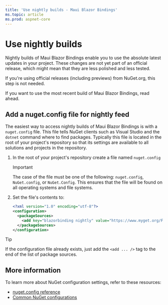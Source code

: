 ```yaml
---
title: 'Use nightly builds - Maui Blazor Bindings'
ms.topic: article
ms.prod: aspnet-core
---
```


# Use nightly builds

Nightly builds of Maui Blazor Bindings enable you to use the absolute latest updates in your project. These changes are not yet part of an official release, which might mean that they are less polished and less tested.

If you're using official releases (including previews) from NuGet.org, this step is not needed.

If you want to use the most recent build of Maui Blazor Bindings, read ahead.

## Add a nuget.config file for nightly feed

The easiest way to access nightly builds of Maui Blazor Bindings is with a `nuget.config` file. This file tells NuGet clients such as Visual Studio and the `dotnet` command where to find packages. Typically this file is located in the root of your project's repository so that its settings are available to all solutions and projects in the repository.

1. In the root of your project's repository create a file named `nuget.config`

    > [!IMPORTANT]
    > The case of the file must be one of the following: `nuget.config`, `NuGet.config`, or `NuGet.Config`. This ensures that the file will be found on all operating systems and file systems.

1. Set the file's contents to:

    ```xml
    <?xml version="1.0" encoding="utf-8"?>
    <configuration>
      <packageSources>
      	<add key="blazorbinding nightly" value="https://www.myget.org/F/blazorbindings/api/v3/index.json" />
      </packageSources>
    </configuration>
    ```

> [!TIP]
> If the configuration file already exists, just add the `<add ... />` tag to the end of the list of package sources.

## More information

To learn more about NuGet configuration settings, refer to these resources:

* [nuget.config reference](https://docs.microsoft.com/nuget/reference/nuget-config-file)
* [Common NuGet configurations](https://docs.microsoft.com/nuget/consume-packages/configuring-nuget-behavior)
